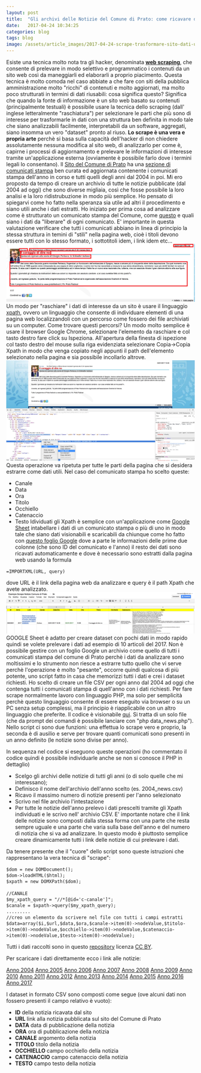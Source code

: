 ```yaml
---
layout: post
title:  "Gli archivi delle Notizie del Comune di Prato: come ricavare dati aperti da un sito web"
date:   2017-04-24 10:34:25
categories: blog
tags: blog
image: /assets/article_images/2017-04-24-scrape-trasformare-sito-dati-utili/1.jpg
---
```


Esiste una tecnica molto nota tra gli hacker, denominata [**web scraping**](https://it.wikipedia.org/wiki/Web_scraping), che consente di prelevare in modo selettivo e programmatico i contenuti da un sito web così da maneggiarli ed elaborarli a proprio piacimento.
Questa tecnica è molto comoda nel caso abbiate a che fare con siti della pubblica amministrazione molto "ricchi" di contenuti e molto aggiornati, ma molto poco strutturati in termini di dati riusabili: cosa significa questo? Significa che quando la fonte di informazione è un sito web basato su contenuti (principalmente testuali) è possibile usare la tecnica dello scraping (dall' inglese letteralmente "raschiatura") per selezionare le parti che più sono di interesse per trasformarle in dati con una struttura ben definita in modo tale che siano analizzabili facilmente, interpretabili da un software, aggregati, siano insomma un vero "dataset" pronto al riuso.
**Lo scrape è una vera e propria arte** perchè si basa sulla capacità dell'hacker di non chiedere assolutamente nessuna modifica al sito web, di analizzarlo per come è, capirne i processi di aggiornamento e prelevare le informazioni di interesse tramite un'applicazione esterna (ovviamente è possibile farlo dove i termini legali lo consentano).
Il [Sito del Comune di Prato](http://www.comune.prato.it/) ha una [sezione di comunicati stampa](http://comunicati.comune.prato.it/generali/) ben curata ed aggiornata contenente i comunicati stampa dell'anno in corso e tutti quelli degli anni dal 2004 in poi. Mi ero proposto da tempo di creare un archivio di tutte le notizie pubblicate (dal 2004 ad oggi) che sono diverse migliaia, così che fosse possibile la loro analisi e la loro ridistrubuzione in modo più semplice.
Ho pensato di spiegarvi come ho fatto nella speranza sia utile ad altri il procedimento e siano utili anche i dati estratti.
Ho iniziato per prima cosa ad analizzare come è strutturato un comunicato stampa del Comune, come [questo](http://comunicati.comune.prato.it/generali/?action=dettaglio&comunicato=14201700000001) e quali siano i dati da "liberare" di ogni comunicato.
E' importante in questa valutazione verificare che tutti i comunicati abbiano in linea di principio la stessa struttura in temini di "stili" nella pagina web, cioè i titoli devono essere tutti con lo stesso formato, i sottotitoli idem, i link idem etc...
![un comunicato stampa e la selezione dei dati da aprire](/assets/article_images/2017-04-24-scrape-trasformare-sito-dati-utili/2.jpg)
Un modo per "raschiare" i dati di interesse da un sito è usare il linguaggio [xpath](https://it.wikipedia.org/wiki/XPath), ovvero un linguaggio che consente di individuare elementi di una pagina web localizzandoli con un percorso come fossero dei file archiviati su un computer. Come trovare questi percorsi? Un modo molto semplice è usare il browser Google Chrome, selezionare l'elemento da raschiare e col tasto destro fare click su Ispeziona. All'apertura della finesta di ispezione col tasto destro del mouse sulla riga evidenziata selezionare Copia->Copia Xpath in modo che venga copiato negli appunti il path dell'elemento selezionato nella pagina e sia possibile incollarlo altrove.
![come trovare Xpath con Chrome](/assets/article_images/2017-04-24-scrape-trasformare-sito-dati-utili/3.jpg)
Questa operazione va ripetuta per tutte le parti della pagina che si desidera estrarre come dati utili. Nel caso del comunicato stampa ho scelto queste:
- Canale
- Data
- Ora
- Titolo
- Occhiello
- Catenaccio
- Testo
Idividuati gli Xpath è semplice con un'applicazione come [Google Sheet](https://www.google.it/intl/it/sheets/about/) intabellare i dati di un comunicato stampa o più di uno in modo tale che siano dati visionabili e scaricabili da chiunque come ho fatto con [questo foglio Google](https://docs.google.com/spreadsheets/d/1uns2k_aD1MyCOtGHBZ1OG05bU9o62xZxT6cCiye2KOo/edit?usp=sharing) dove a parte le informazioni delle prime due colonne (che sono ID del comunicato e l'anno) il resto dei dati sono ricavati automaticamente e dove è necessario sono estratti dalla pagina web usando la formula
```
=IMPORTXML(URL, query)
```
dove URL è il link della pagina web da analizzare e query è il path Xpath che avete analizzato.
![Esempio di Scraping con Google Sheet](/assets/article_images/2017-04-24-scrape-trasformare-sito-dati-utili/4.jpg)
GOOGLE Sheet è adatto per creare dataset con pochi dati in modo rapido quindi se volete prelevare i dati ad esempio di 10 articoli del 2017. Non è possibile gestire con un foglio Google un archivio come quello di tutti i comunicati stampa del comune di Prato perchè i dati da analizzare sono moltissimi e lo strumento non riesce a estrarre tutto quello che vi serve perchè l'operazione è molto "pesante", occorre quindi qualcosa di più potente, uno script fatto in casa che memorizzi tutti i dati e crei i dataset richiesti. Ho scelto di creare un file CSV per ogni anno dal 2004 ad oggi che contenga tutti i comunicati stampa di quell'anno con i dati richiesti. Per fare scrape normalmente lavoro con linguaggio PHP, ma solo per semplicità perchè questo linguaggio consente di essere eseguito via browser o su un PC senza setup complessi, ma il principio è riapplicabile con un altro linguaggio che preferite.
Il codice è visionabile [qui](https://github.com/iltempe/prato_news). Si tratta di un solo file (che da prompt dei comandi è possibile lanciare con "php data_news.php"). Nello script ci sono due funzioni: una effettua lo scrape vero e proprio, la seconda è di ausilio e serve per trovare quanti comunicati sono presenti in un anno definito (le notizie sono divise per anno).

In sequenza nel codice si eseguono queste operazioni (ho commentato il codice quindi è possibile individuarle anche se non si conosce il PHP in dettaglio)
- Scelgo gli archivi delle notizie di tutti gli anni (o di solo quelle che mi interessano);
- Definisco il nome dell'archivio dell'anno scelto (es. 2004_news.csv)
- Ricavo il massimo numero di notizie presenti per l'anno selezionato
- Scrivo nel file archivio l'intestazione
- Per tutte le notizie dell'anno prelevo i dati prescelti tramite gli Xpath individuati e le scrivo nell' archivio CSV. E' importante notare che il link delle notizie sono composti dalla stessa forma con una parte che resta sempre uguale e una parte che varia sulla base dell'anno e del numero di notizia che si va ad analizzare. In questo modo è piuttosto semplice creare dinamicamente tutti i link delle notizie di cui prelevare i dati.

Da tenere presente che il "cuore" dello script sono queste istruzioni che rappresentano la vera tecnica di "scrape":
```
$dom = new DOMDocument();
$dom->loadHTML($html);
$xpath = new DOMXPath($dom);

//CANALE
$my_xpath_query = "//*[@id='c-canale']";
$canale = $xpath->query($my_xpath_query);
.........
//creo un elemento da scrivere nel file con tutti i campi estratti
$data=array($i,$url,$data,$ora,$canale->item(0)->nodeValue,$titolo->item(0)->nodeValue,$occhiello->item(0)->nodeValue,$catenaccio->item(0)->nodeValue,$testo->item(0)->nodeValue);
```

Tutti i dati raccolti sono in questo [repository](https://github.com/iltempe/prato_news) licenza [CC BY](https://creativecommons.org/licenses/by/4.0/deed.it).

Per scaricare i dati direttamente ecco i link alle notizie:

[Anno 2004](https://raw.githubusercontent.com/iltempe/prato_news/master/2004_news.csv)
[Anno 2005](https://raw.githubusercontent.com/iltempe/prato_news/master/2005_news.csv)
[Anno 2006](https://raw.githubusercontent.com/iltempe/prato_news/master/2006_news.csv)
[Anno 2007](https://raw.githubusercontent.com/iltempe/prato_news/master/2007_news.csv)
[Anno 2008](https://raw.githubusercontent.com/iltempe/prato_news/master/2008_news.csv)
[Anno 2009](https://raw.githubusercontent.com/iltempe/prato_news/master/2009_news.csv)
[Anno 2010](https://raw.githubusercontent.com/iltempe/prato_news/master/2010_news.csv)
[Anno 2011](https://raw.githubusercontent.com/iltempe/prato_news/master/2011_news.csv)
[Anno 2012](https://raw.githubusercontent.com/iltempe/prato_news/master/2012_news.csv)
[Anno 2013](https://raw.githubusercontent.com/iltempe/prato_news/master/2013_news.csv)
[Anno 2014](https://raw.githubusercontent.com/iltempe/prato_news/master/2014_news.csv)
[Anno 2015](https://raw.githubusercontent.com/iltempe/prato_news/master/2015_news.csv)
[Anno 2016](https://raw.githubusercontent.com/iltempe/prato_news/master/2016_news.csv)
[Anno 2017](https://raw.githubusercontent.com/iltempe/prato_news/master/2017_news.csv)

I dataset in formato CSV sono composti come segue (ove alcuni dati non fossero presenti il campo relativo è vuoto):
- **ID** della notizia ricavata dal sito
- **URL** link alla notizia pubblicata sul sito del Comune di Prato
- **DATA** data di pubblicazione della notizia
- **ORA** ora di pubblicazione della notizia
- **CANALE** argomento della notizia
- **TITOLO** titolo della notizia
- **OCCHIELLO** campo occhiello della notizia
- **CATENACCIO** campo catenaccio della notizia
- **TESTO** campo testo della notizia
